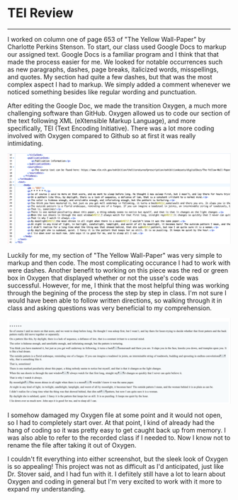 # TEI Review
---
I worked on column one of page 653 of "The Yellow Wall-Paper" by Charlotte Perkins Stenson. To start, our class used Google Docs to markup our assigned text. Google Docs is a familiar program and I think that that made the process easier for me. We looked for notable occurrences such as new paragraphs, dashes, page breaks, italicized words, misspellings, and quotes. My section had quite a few dashes, but that was the most complex aspect I had to markup. We simply added a comment whenever we noticed something besides like regular wording and punctuation. 

After editing the Google Doc, we made the transition Oxygen, a much more challenging software than GitHub. Oxygen allowed us to code our section of the text following XML (eXtensible Markup Language), and more specifically, TEI (Text Encoding Initiative). There was a lot more coding involved with Oxygen compared to Github so at first it was really intimidating. 

![Oxygen Raw Screenshot](https://github.com/maggiestyers/About-Me/blob/master/Images/OxygenRaw.jpg)

Luckily for me, my section of "The Yellow Wall-Paper" was very simple to markup and then code. The most complicating occurance I had to work with were dashes. Another benefit to working on this piece was the red or green box in Oxygen that displayed whether or not the usse's code was successful. However, for me, I think that the most helpful thing was working through the begining of the process the step by step in class. I'm not sure I would have been able to follow written directions, so walking through it in class and asking questions was very beneficial to my comprehension.

![Oxygen Screenshot](https://github.com/maggiestyers/About-Me/blob/master/Images/Oxygen.jpg)

I somehow damaged my Oxygen file at some point and it would not open, so I had to completely start over. At that point, I kind of already had the hang of coding so it was pretty easy to get caught back up from memory. I was also able to refer to the recorded class if I needed to. Now I know not to rename the file after taking it out of Oxygen. 

I couldn't fit everything into either screenshot, but the sleek look of Oxygen is so appealing! This project was not as difficult as I'd anticipated, just like Dr. Stover said, and I had fun with it. I defiitely still have a lot to learn about Oxygen and coding in general but I'm very excited to work with it more to expand my understanding.
